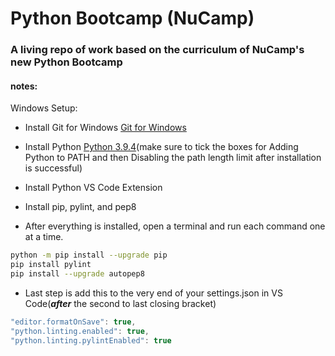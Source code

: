 # Python Bootcamp (NuCamp)

### A living repo of work based on the curriculum of NuCamp's new Python Bootcamp

#### notes:

Windows Setup:
- Install Git for Windows [Git for Windows](https://git-scm.com/downloads)
- Install Python [Python 3.9.4](https://www.python.org/ftp/python/3.9.4/python-3.9.4-amd64.exe)(make sure to tick the boxes for Adding Python to PATH and then Disabling the path length limit after installation is successful)

- Install Python VS Code Extension 
- Install pip, pylint, and pep8
- After everything is installed, open a terminal and run each command one at a time.
```bash
python -m pip install --upgrade pip
pip install pylint
pip install --upgrade autopep8
```
- Last step is add this to the very end of your settings.json in VS Code(***after*** the second to last closing bracket)
```javascript
"editor.formatOnSave": true,
"python.linting.enabled": true,
"python.linting.pylintEnabled": true
```